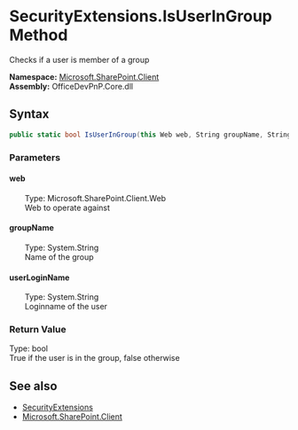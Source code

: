 # SecurityExtensions.IsUserInGroup Method  
 Checks if a user is member of a group   

**Namespace:** [Microsoft.SharePoint.Client](Microsoft.SharePoint.Client.md)  
**Assembly:** OfficeDevPnP.Core.dll  
## Syntax
```C#
public static bool IsUserInGroup(this Web web, String groupName, String userLoginName)
```
### Parameters
#### web  
&emsp;&emsp;Type: Microsoft.SharePoint.Client.Web  
&emsp;&emsp;Web to operate against  

  

#### groupName  
&emsp;&emsp;Type: System.String  
&emsp;&emsp;Name of the group  

  

#### userLoginName  
&emsp;&emsp;Type: System.String  
&emsp;&emsp;Loginname of the user  

  

### Return Value
Type: bool  
True if the user is in the group, false otherwise  


## See also
- [SecurityExtensions](Microsoft.SharePoint.Client.SecurityExtensions.md) 
- [Microsoft.SharePoint.Client](Microsoft.SharePoint.Client.md) 

